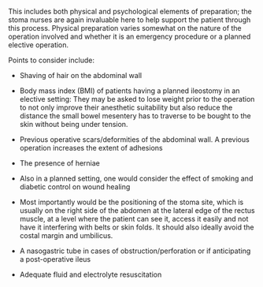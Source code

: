 This includes both physical and psychological elements of preparation; the stoma nurses are again invaluable here to help support the patient through this process. Physical preparation varies somewhat on the nature of the operation involved and whether it is an emergency procedure or a planned elective operation.

Points to consider include:

- Shaving of hair on the abdominal wall

- Body mass index (BMI) of patients having a planned ileostomy in an elective setting: They may be asked to lose weight prior to the operation to not only improve their anesthetic suitability but also reduce the distance the small bowel mesentery has to traverse to be bought to the skin without being under tension.

- Previous operative scars/deformities of the abdominal wall. A previous operation increases the extent of adhesions

- The presence of herniae

- Also in a planned setting, one would consider the effect of smoking and diabetic control on wound healing

- Most importantly would be the positioning of the stoma site, which is usually on the right side of the abdomen at the lateral edge of the rectus muscle, at a level where the patient can see it, access it easily and not have it interfering with belts or skin folds. It should also ideally avoid the costal margin and umbilicus.

- A nasogastric tube in cases of obstruction/perforation or if anticipating a post-operative ileus

- Adequate fluid and electrolyte resuscitation